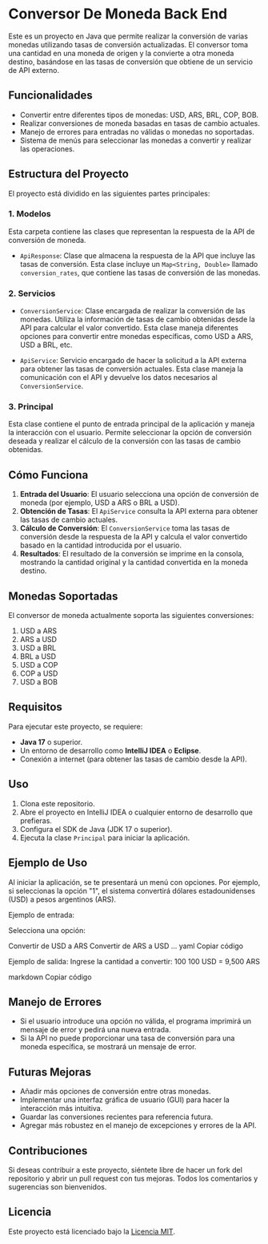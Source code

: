 <h1> Conversor De Moneda Back End</h1>


Este es un proyecto en Java que permite realizar la conversión de varias monedas utilizando tasas de conversión actualizadas. El conversor toma una cantidad en una moneda de origen y la convierte a otra moneda destino, basándose en las tasas de conversión que obtiene de un servicio de API externo.

## Funcionalidades

- Convertir entre diferentes tipos de monedas: USD, ARS, BRL, COP, BOB.
- Realizar conversiones de moneda basadas en tasas de cambio actuales.
- Manejo de errores para entradas no válidas o monedas no soportadas.
- Sistema de menús para seleccionar las monedas a convertir y realizar las operaciones.

## Estructura del Proyecto

El proyecto está dividido en las siguientes partes principales:

### 1. **Modelos**

Esta carpeta contiene las clases que representan la respuesta de la API de conversión de moneda.

- `ApiResponse`: Clase que almacena la respuesta de la API que incluye las tasas de conversión. Esta clase incluye un `Map<String, Double>` llamado `conversion_rates`, que contiene las tasas de conversión de las monedas.
  
### 2. **Servicios**

- `ConversionService`: Clase encargada de realizar la conversión de las monedas. Utiliza la información de tasas de cambio obtenidas desde la API para calcular el valor convertido. Esta clase maneja diferentes opciones para convertir entre monedas específicas, como USD a ARS, USD a BRL, etc.
  
- `ApiService`: Servicio encargado de hacer la solicitud a la API externa para obtener las tasas de conversión actuales. Esta clase maneja la comunicación con el API y devuelve los datos necesarios al `ConversionService`.

### 3. **Principal**

Esta clase contiene el punto de entrada principal de la aplicación y maneja la interacción con el usuario. Permite seleccionar la opción de conversión deseada y realizar el cálculo de la conversión con las tasas de cambio obtenidas.

## Cómo Funciona

1. **Entrada del Usuario**: El usuario selecciona una opción de conversión de moneda (por ejemplo, USD a ARS o BRL a USD).
2. **Obtención de Tasas**: El `ApiService` consulta la API externa para obtener las tasas de cambio actuales.
3. **Cálculo de Conversión**: El `ConversionService` toma las tasas de conversión desde la respuesta de la API y calcula el valor convertido basado en la cantidad introducida por el usuario.
4. **Resultados**: El resultado de la conversión se imprime en la consola, mostrando la cantidad original y la cantidad convertida en la moneda destino.

## Monedas Soportadas

El conversor de moneda actualmente soporta las siguientes conversiones:

1. USD a ARS
2. ARS a USD
3. USD a BRL
4. BRL a USD
5. USD a COP
6. COP a USD
7. USD a BOB

## Requisitos

Para ejecutar este proyecto, se requiere:

- **Java 17** o superior.
- Un entorno de desarrollo como **IntelliJ IDEA** o **Eclipse**.
- Conexión a internet (para obtener las tasas de cambio desde la API).

## Uso

1. Clona este repositorio.
2. Abre el proyecto en IntelliJ IDEA o cualquier entorno de desarrollo que prefieras.
3. Configura el SDK de Java (JDK 17 o superior).
4. Ejecuta la clase `Principal` para iniciar la aplicación.

## Ejemplo de Uso

Al iniciar la aplicación, se te presentará un menú con opciones. Por ejemplo, si seleccionas la opción "1", el sistema convertirá dólares estadounidenses (USD) a pesos argentinos (ARS).

Ejemplo de entrada:

Selecciona una opción:

Convertir de USD a ARS
Convertir de ARS a USD ...
yaml
Copiar código

Ejemplo de salida:
Ingrese la cantidad a convertir: 100 100 USD = 9,500 ARS

markdown
Copiar código

## Manejo de Errores

- Si el usuario introduce una opción no válida, el programa imprimirá un mensaje de error y pedirá una nueva entrada.
- Si la API no puede proporcionar una tasa de conversión para una moneda específica, se mostrará un mensaje de error.

## Futuras Mejoras

- Añadir más opciones de conversión entre otras monedas.
- Implementar una interfaz gráfica de usuario (GUI) para hacer la interacción más intuitiva.
- Guardar las conversiones recientes para referencia futura.
- Agregar más robustez en el manejo de excepciones y errores de la API.

## Contribuciones

Si deseas contribuir a este proyecto, siéntete libre de hacer un fork del repositorio y abrir un pull request con tus mejoras. Todos los comentarios y sugerencias son bienvenidos.

## Licencia

Este proyecto está licenciado bajo la [Licencia MIT](LICENSE).



